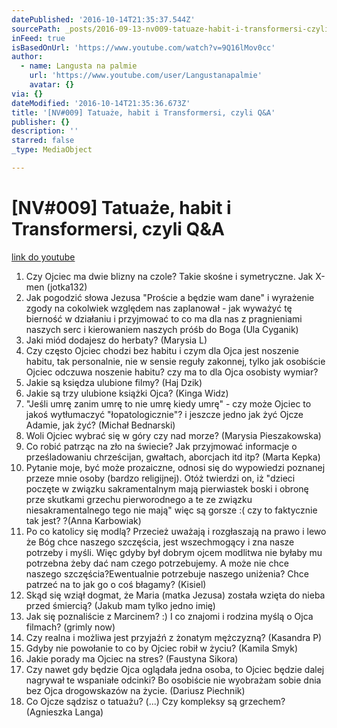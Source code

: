 ```yaml
---
datePublished: '2016-10-14T21:35:37.544Z'
sourcePath: _posts/2016-09-13-nv009-tatuaze-habit-i-transformersi-czyli-qanda-pleng.md
inFeed: true
isBasedOnUrl: 'https://www.youtube.com/watch?v=9Q16lMov0cc'
author:
  - name: Langusta na palmie
    url: 'https://www.youtube.com/user/Langustanapalmie'
    avatar: {}
via: {}
dateModified: '2016-10-14T21:35:36.673Z'
title: '[NV#009] Tatuaże, habit i Transformersi, czyli Q&A'
publisher: {}
description: ''
starred: false
_type: MediaObject

---
```

# \[NV\#009\] Tatuaże, habit i Transformersi, czyli Q&A
[link do youtube][0]

1. Czy Ojciec ma dwie blizny na czole? Takie skośne i symetryczne. Jak X-men (jotka132)
2. Jak pogodzić słowa Jezusa "Proście a będzie wam dane" i wyrażenie zgody na cokolwiek względem nas zaplanował - jak wyważyć tę bierność w działaniu i przyjmować to co ma dla nas z pragnieniami naszych serc i kierowaniem naszych próśb do Boga (Ula Cyganik)
3. Jaki miód dodajesz do herbaty? (Marysia L)
4. Czy często Ojciec chodzi bez habitu i czym dla Ojca jest noszenie habitu, tak personalnie, nie w sensie reguły zakonnej, tylko jak osobiście Ojciec odczuwa noszenie habitu? czy ma to dla Ojca osobisty wymiar?
5. Jakie są księdza ulubione filmy? (Haj Dzik)
6. Jakie są trzy ulubione książki Ojca? (Kinga Widz)
7. "Jeśli umrę zanim umrę to nie umrę kiedy umrę" - czy może Ojciec to jakoś wytłumaczyć "łopatologicznie"? i jeszcze jedno jak żyć Ojcze Adamie, jak żyć? (Michał Bednarski)
8. Woli Ojciec wybrać się w góry czy nad morze? (Marysia Pieszakowska)
9. Co robić patrząc na zło na świecie? Jak przyjmować informacje o prześladowaniu chrześcijan, gwałtach, aborcjach itd itp? (Marta Kepka)
10. Pytanie moje, być może prozaiczne, odnosi się do wypowiedzi poznanej przeze mnie osoby (bardzo religijnej). Otóż twierdzi on, iż "dzieci poczęte w związku sakramentalnym mają pierwiastek boski i obronę prze skutkami grzechu pierworodnego a te ze związku niesakramentalnego tego nie mają" więc są gorsze :( czy to faktycznie tak jest? ?(Anna Karbowiak)
11. Po co katolicy się modlą? Przecież uważają i rozgłaszają na prawo i lewo że Bóg chce naszego szczęścia, jest wszechmogący i zna nasze potrzeby i myśli. Więc gdyby był dobrym ojcem modlitwa nie byłaby mu potrzebna żeby dać nam czego potrzebujemy. A może nie chce naszego szczęścia?Ewentualnie potrzebuje naszego uniżenia? Chce patrzeć na to jak go o coś błagamy? (Kisiel)
12. Skąd się wziął dogmat, że Maria (matka Jezusa) została wzięta do nieba przed śmiercią? (Jakub mam tylko jedno imię)
13. Jak się poznaliście z Marcinem? :) I co znajomi i rodzina myślą o Ojca filmach? (grimly now)
14. Czy realna i możliwa jest przyjaźń z żonatym mężczyzną? (Kasandra P)
15. Gdyby nie powołanie to co by Ojciec robił w życiu? (Kamila Smyk)
16. Jakie porady ma Ojciec na stres? (Faustyna Sikora)
17. Czy nawet gdy będzie Ojca oglądała jedna osoba, to Ojciec będzie dalej nagrywał te wspaniałe odcinki? Bo osobiście nie wyobrażam sobie dnia bez Ojca drogowskazów na życie. (Dariusz Piechnik)
18. Co Ojcze sądzisz o tatuażu? (...) Czy kompleksy są grzechem? (Agnieszka Langa)

[0]: https://www.youtube.com/watch?v=9Q16lMov0cc